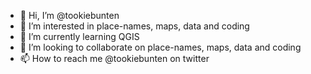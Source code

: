 - 👋 Hi, I’m @tookiebunten
- 👀 I’m interested in place-names, maps, data and coding
- 🌱 I’m currently learning QGIS
- 💞️ I’m looking to collaborate on place-names, maps, data and coding
- 📫 How to reach me @tookiebunten on twitter

<!---
tookiebunten/tookiebunten is a ✨ special ✨ repository because its `README.md` (this file) appears on your GitHub profile.
You can click the Preview link to take a look at your changes.
--->
